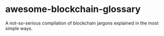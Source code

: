 # awesome-blockchain-glossary
A not-so-serious compilation of blockchain jargons explained in the most simple ways.
